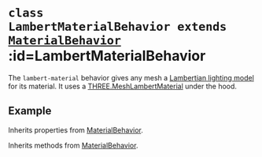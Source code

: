 
# <code>class <b>LambertMaterialBehavior</b> extends [MaterialBehavior](MaterialBehavior.md)</code> :id=LambertMaterialBehavior

The `lambert-material` behavior gives any mesh a [Lambertian lighting model](https://en.wikipedia.org/wiki/Lambertian_reflectance)
for its material. It uses a
[THREE.MeshLambertMaterial](https://threejs.org/docs/index.html?q=lambert#api/en/materials/MeshLambertMaterial) under the hood.

## Example

<live-code id="liveExample"></live-code>
<script>
  liveExample.content = meshExample({material: 'lambert', color: 'skyblue'})
</script>



Inherits properties from [MaterialBehavior](MaterialBehavior.md).





Inherits methods from [MaterialBehavior](MaterialBehavior.md).


        
